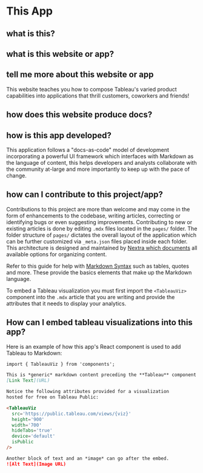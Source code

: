 # This App

## what is this?
## what is this website or app?
## tell me more about this website or app
This website teaches you how to compose Tableau's varied product capabilities into applications
that thrill customers, coworkers and friends!

## how does this website produce docs?
## how is this app developed?
This application follows a "docs-as-code" model of development incorporating a powerful UI framework which interfaces with Markdown as the language of content, this helps developers and analysts collaborate with the community at-large and more importantly to keep up with the pace of change.

## how can I contribute to this project/app?
Contributions to this project are more than welcome and may come in the form of enhancements to the codebase, writing articles, correcting or identifying bugs or even suggesting improvements. Contributing to new or existing articles is done by editing `.mdx` files located in the `pages/` folder. The folder structure of `pages/` dictates the overall layout of the application which can be further customized via `_meta.json` files placed inside each folder. This architecture is designed and maintained by [Nextra which documents](https://nextra.site/docs/docs-theme/page-configuration) all available options for organizing content.

Refer to this guide for help with [Markdown Syntax](https://www.markdownguide.org/) such as tables, quotes and more. These provide the basics elements that make up the Markdown language.

To embed a Tableau visualization you must first import the `<TableauViz>` component into the `.mdx` article that you are writing and provide the attributes that it needs to display your analytics.

## How can I embed tableau visualizations into this app?
Here is an example of how this app's React component is used to add Tableau to Markdown:
```md
import { TableauViz } from 'components';

This is *generic* markdown content preceding the **Tableau** component of interest.
[Link Text](URL)

Notice the following attributes provided for a visualization
hosted for free on Tableau Public:

<TableauViz
  src='https://public.tableau.com/views/{viz}'
  height='900'
  width='700'
  hideTabs='true'
  device='default'
  isPublic
/>

Another block of text and an *image* can go after the embed.
![Alt Text](Image URL)
```
